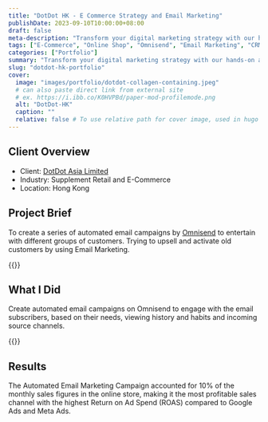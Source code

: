 ```yaml
---
title: "DotDot HK - E Commerce Strategy and Email Marketing"
publishDate: 2023-09-10T10:00:00+08:00 
draft: false 
meta-description: "Transform your digital marketing strategy with our hands-on approach, designed to tackle the unique challenges businesses face today. Our expert team specializes in SEO, PPC, social media, and content marketing, crafting tailored strategies that align with your goals. Stay ahead of the competition by leveraging our up-to-date industry insights."
tags: ["E-Commerce", "Online Shop", "Omnisend", "Email Marketing", "CRM", "EDM"]
categories: ["Portfolio"]
summary: "Transform your digital marketing strategy with our hands-on approach, designed to tackle the unique challenges businesses face today. Our expert team specializes in SEO, PPC, social media, and content marketing, crafting tailored strategies that align with your goals. Stay ahead of the competition by leveraging our up-to-date industry insights."
slug: "dotdot-hk-portfolio"
cover:
  image: "images/portfolio/dotdot-collagen-containing.jpeg"
  # can also paste direct link from external site
  # ex. https://i.ibb.co/K0HVPBd/paper-mod-profilemode.png
  alt: "DotDot-HK"
  caption: ""
  relative: false # To use relative path for cover image, used in hugo Page-bundles
---
```


## Client Overview
- Client: [DotDot Asia Limited](https://www.dotdot.com/)
- Industry: Supplement Retail and E-Commerce 
- Location: Hong Kong


## Project Brief
To create a series of automated email campaigns by [Omnisend](https://www.omnisend.com) to entertain with different groups of customers. Trying to upsell and activate old customers by using Email Marketing.

{{<youtube J13trkJKt94>}}

## What I Did
Create automated email campaigns on Omnisend to engage with the email subscribers, based on their needs, viewing history and habits and incoming source channels.

{{<youtube MEfg7WXPU-E>}}

## Results
The Automated Email Marketing Campaign accounted for 10% of the monthly sales figures in the online store, making it the most profitable sales channel with the highest Return on Ad Spend (ROAS) compared to Google Ads and Meta Ads.